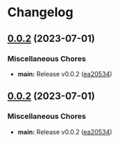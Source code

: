 # Changelog

## [0.0.2](https://github.com/browser-actions/publish-firefox-addon/compare/publish-firefox-addon-v0.0.2...publish-firefox-addon-v0.0.2) (2023-07-01)


### Miscellaneous Chores

* **main:** Release v0.0.2 ([ea20534](https://github.com/browser-actions/publish-firefox-addon/commit/ea20534033b199333d98fd75bb224a31f57a47ad))

## [0.0.2](https://github.com/browser-actions/publish-firefox-addon/compare/publish-firefox-addon-v0.0.1...publish-firefox-addon-v0.0.2) (2023-07-01)


### Miscellaneous Chores

* **main:** Release v0.0.2 ([ea20534](https://github.com/browser-actions/publish-firefox-addon/commit/ea20534033b199333d98fd75bb224a31f57a47ad))
